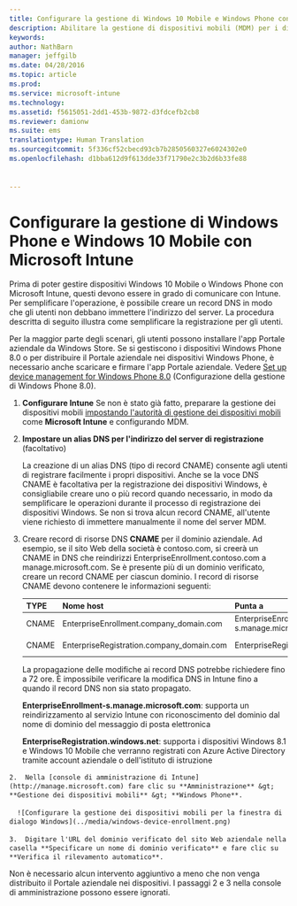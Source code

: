 ```yaml
---
title: Configurare la gestione di Windows 10 Mobile e Windows Phone con Microsoft Intune | Microsoft Intune
description: Abilitare la gestione di dispositivi mobili (MDM) per i dispositivi Windows 10 Mobile o Windows Phone con Microsoft Intune.
keywords: 
author: NathBarn
manager: jeffgilb
ms.date: 04/28/2016
ms.topic: article
ms.prod: 
ms.service: microsoft-intune
ms.technology: 
ms.assetid: f5615051-2dd1-453b-9872-d3fdcefb2cb8
ms.reviewer: damionw
ms.suite: ems
translationtype: Human Translation
ms.sourcegitcommit: 5f336cf52cbecd93cb7b2850560327e6024302e0
ms.openlocfilehash: d1bba612d9f613dde33f71790e2c3b2d6b33fe88


---
```



# Configurare la gestione di Windows Phone e Windows 10 Mobile con Microsoft Intune
Prima di poter gestire dispositivi Windows 10 Mobile o Windows Phone con Microsoft Intune, questi devono essere in grado di comunicare con Intune. Per semplificare l'operazione, è possibile creare un record DNS in modo che gli utenti non debbano immettere l'indirizzo del server. La procedura descritta di seguito illustra come semplificare la registrazione per gli utenti.  

Per la maggior parte degli scenari, gli utenti possono installare l'app Portale aziendale da Windows Store. Se si gestiscono i dispositivi Windows Phone 8.0 o per distribuire il Portale aziendale nei dispositivi Windows Phone, è necessario anche scaricare e firmare l'app Portale aziendale. Vedere [Set up device management for Windows Phone 8.0](set-up-windows-phone-8.0-management-with-microsoft-intune.md) (Configurazione della gestione di Windows Phone 8.0).

1.  **Configurare Intune** Se non è stato già fatto, preparare la gestione dei dispositivi mobili [impostando l'autorità di gestione dei dispositivi mobili](get-ready-to-enroll-devices-in-microsoft-intune.md#set-mobile-device-management-authority) come **Microsoft Intune** e configurando MDM.

2.  **Impostare un alias DNS per l'indirizzo del server di registrazione** (facoltativo)

    La creazione di un alias DNS (tipo di record CNAME) consente agli utenti di registrare facilmente i propri dispositivi. Anche se la voce DNS CNAME è facoltativa per la registrazione dei dispositivi Windows, è consigliabile creare uno o più record quando necessario, in modo da semplificare le operazioni durante il processo di registrazione dei dispositivi Windows. Se non si trova alcun record CNAME, all'utente viene richiesto di immettere manualmente il nome del server MDM.

  1.  Creare record di risorse DNS **CNAME** per il dominio aziendale. Ad esempio, se il sito Web della società è contoso.com, si creerà un CNAME in DNS che reindirizzi EnterpriseEnrollment.contoso.com a manage.microsoft.com. Se è presente più di un dominio verificato, creare un record CNAME per ciascun dominio. I record di risorse CNAME devono contenere le informazioni seguenti:

      |TYPE|Nome host|Punta a|TTL|
      |--------|-------------|-------------|-------|
      |CNAME|EnterpriseEnrollment.company_domain.com|EnterpriseEnrollment-s.manage.microsoft.com |1 ora|
      |CNAME|EnterpriseRegistration.company_domain.com|EnterpriseRegistration.windows.net|1 ora|

      La propagazione delle modifiche ai record DNS potrebbe richiedere fino a 72 ore. È impossibile verificare la modifica DNS in Intune fino a quando il record DNS non sia stato propagato.

      **EnterpriseEnrollment-s.manage.microsoft.com**: supporta un reindirizzamento al servizio Intune con riconoscimento del dominio dal nome di dominio del messaggio di posta elettronica

      **EnterpriseRegistration.windows.net**: supporta i dispositivi Windows 8.1 e Windows 10 Mobile che verranno registrati con Azure Active Directory tramite account aziendale o dell'istituto di istruzione

    2.  Nella [console di amministrazione di Intune](http://manage.microsoft.com) fare clic su **Amministrazione** &gt; **Gestione dei dispositivi mobili** &gt; **Windows Phone**.

      ![Configurare la gestione dei dispositivi mobili per la finestra di dialogo Windows](../media/windows-device-enrollment.png)

    3.  Digitare l'URL del dominio verificato del sito Web aziendale nella casella **Specificare un nome di dominio verificato** e fare clic su **Verifica il rilevamento automatico**.



Non è necessario alcun intervento aggiuntivo a meno che non venga distribuito il Portale aziendale nei dispositivi.  I passaggi 2 e 3 nella console di amministrazione possono essere ignorati.



<!--HONumber=Jul16_HO3-->


